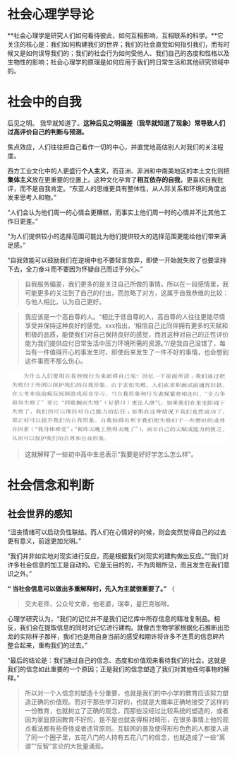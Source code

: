 # 社会心理学导论

**社会心理学是研究人们如何看待彼此，如何互相影响，互相联系的科学。**它关注的核心是：我们如何构建我们的世界；我们的社会直觉如何指引我们，而有时候又是如何误导我们的；我们的社会行为如何受他人、我们自己的态度和性格以及生物性的影响；社会心理学的原理是如何应用于我们的日常生活和其他研究领域中的。

# 社会中的自我

后见之明。 我早就知道了。**这种后见之明偏差（我早就知道了现象）常导致人们过高评价自己的判断与预测。**

焦点效应，人们往往把自己看作一切的中心，并直觉地高估别人对我们的关注程度。

西方工业文化中的人更盛行**个人主义**，而亚洲、非洲和中南美地区的本土文化则把**集体主义**放在更重要的位置上。这种文化孕育了**相互依存的自我**，更喜欢自我批评，而不是自我肯定。“东亚人的思维更具有整体性，从人际关系和环境的角度出发来思考人和物。”

“人们会认为他们周一的心情会更糟糕，而事实上他们周一时的心情并不比其他工作日更差。”

“为人们提供较小的选择范围可能比为他们提供较大的选择范围更能给他们带来满足感。”

“自我效能可以鼓励我们在逆境中也不要轻言放弃，即使一开始就失败了也要坚持下去，全力奋斗而不要因为怀疑自己而过于分心。”

> 自我服务偏差，我们更多的是关注自己所做的事情。所以在一段感情里，我可能更多的关注到了自己的付出，而忽略了对方，这属于自我恭维的比较：与他人相比，认为自己更好。

> 我应该是一个高自尊的人。“相比于低自尊的人，高自尊的人往往更能尽情享受并保持这种良好的感觉。xxx指出，‘相信自己比同伴拥有更多的天赋和积极的品质，能使我们对自己保持良好的感觉，而且这种对自己的正性评价能为我们提供应付日常生活中压力环境所需的资源。”//是我自己没错了，每当有一件值得开心的事发生时，即使后来发生了一件不好的事情，也会想到这件事而不那么伤心。

![Image](社会心理学.assets/Image.png)

> 这就解释了一些初中高中生总表示“我要是好好学怎么怎么样”。

# 社会信念和判断

## 社会世界的感知

“沮丧情绪可以启动负性联结。而人们在心情好的时候，则会突然觉得自己的过去更有意义，前途更加光明。”

“我们并非如实地对现实进行反应，而是根据我们对现实的建构做出反应。”“我们对许多社会信息的加工是自动的。它是无目的的，不为肉眼所见，而且发生在我们意识之外。”

**“ 当社会信息可以做出多重解释时，先入为主就很重要了。”**  （

>  交大老师，公众号文章，他老婆，瑞幸，星巴克咖啡。

心理学研究认为，“我们的记忆并不是我们记忆库中所存信息的精准复制品。相反，我们会在提取信息的同时对记忆进行建构。就像古生物学家根据化石推断出恐龙的实际样子那样，我i们也是用自身当前的感受和期许将许多不连贯的信息碎片整合起来，重构我们的过去。”

  “最后的结论是：我们通过自己的信念、态度和价值观来看待我们的社会。这就是我们的信念如此重要的一个原因；正是我们的信念塑造了我们对其他任何事物的解释。”

> 所以对一个人信念的塑造十分重要，也就是我们的中小学的教育应该努力塑造正确的价值观。而对于那些学习好的，也就是大概率正确地接受了这样的一份教育，也就树立了正确的观念，而那些没经过比较系统的塑造的，或者因为家庭原因教育不好的，是不是也就变得相对畸形，在很多事情上他的观点看法都有些奇怪或者违背原则。互联网的普及使得形形色色的人都接入进了同一个圈子里，五花八门的人持有五花八门的信念，也就造成了一些“离谱”“反智”言论的大批量涌现。